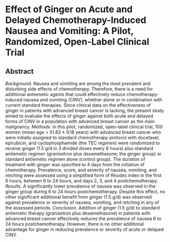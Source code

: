 # Effect of Ginger on Acute and Delayed Chemotherapy-Induced Nausea and Vomiting: A Pilot, Randomized, Open-Label Clinical Trial

## Abstract

_Background_. Nausea and vomiting are among the most prevalent and disturbing side effects of chemotherapy. Therefore, there is a need for additional antiemetic agents that could effectively reduce chemotherapy-induced nausea and vomiting (CINV), whether alone or in combination with current standard therapies. Since clinical data on the effectiveness of ginger in patients with advanced breast cancer is lacking, the present study aimed to evaluate the effects of ginger against both acute and delayed forms of CINV in a population with advanced breast cancer as the main malignancy. _Methods_. In this pilot, randomized, open-label clinical trial, 100 women (mean age = 51.83 ± 9.18 years) with advanced breast cancer who were initially assigned to standard chemotherapy protocol with docetaxel, epirubicin, and cyclophosphamide (the TEC regimen) were randomized to receive ginger (1.5 g/d in 3 divided doses every 8 hours) plus standard antiemetic regimen (granisetron plus dexamethasone; the ginger group) or standard antiemetic regimen alone (control group). The duration of treatment with ginger was specified to 4 days from the initiation of chemotherapy. Prevalence, score, and severity of nausea, vomiting, and retching were assessed using a simplified form of Rhodes index in the first 6 hours, between 6 to 24 hours, and days 2, 3, and 4 postchemotherapy. _Results_. A significantly lower prevalence of nausea was observed in the ginger group during 6 to 24 hours postchemotherapy. Despite this effect, no other significant additional benefit from ginger (1.5 g/d) was observed against prevalence or severity of nausea, vomiting, and retching in any of the assessed periods. _Conclusion_. Addition of ginger (1.5 g/d) to standard antiemetic therapy (granisetron plus dexamethasone) in patients with advanced breast cancer effectively reduces the prevalence of nausea 6 to 24 hours postchemotherapy. However, there is no other additional advantage for ginger in reducing prevalence or severity of acute or delayed CINV. 